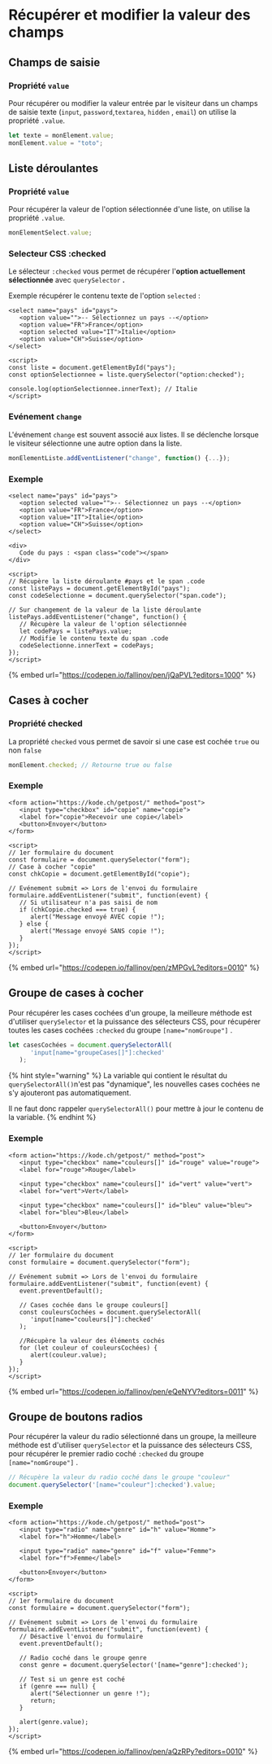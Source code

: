 # Récupérer et modifier la valeur des champs

## Champs de saisie

### Propriété `value`

Pour récupérer ou modifier la valeur entrée par le visiteur dans un champs de saisie texte (`input`,  `password`,`textarea`, `hidden` , `email`) on utilise la propriété `.value`.

```javascript
let texte = monElement.value;
monElement.value = "toto";
```

## Liste déroulantes

### Propriété `value`

Pour récupérer la valeur de l'option sélectionnée d'une liste,  on utilise  la propriété `.value`.

```javascript
monElementSelect.value;
```

### Selecteur CSS :checked

Le sélecteur  `:checked` vous permet de récupérer l'**option actuellement sélectionnée** avec `querySelector` **.**&#x20;

Exemple récupérer le contenu texte de l'option `selected` :&#x20;

```markup
<select name="pays" id="pays">
   <option value="">-- Sélectionnez un pays --</option>
   <option value="FR">France</option>
   <option selected value="IT">Italie</option>
   <option value="CH">Suisse</option>
</select>

<script>
const liste = document.getElementById("pays");
const optionSelectionnee = liste.querySelector("option:checked");

console.log(optionSelectionnee.innerText); // Italie
</script>
```

### Evénement `change`

L'événement `change` est souvent associé aux listes. Il se déclenche lorsque le visiteur sélectionne une autre option dans la liste.

```javascript
monElementListe.addEventListener("change", function() {...});
```

### Exemple

```markup
<select name="pays" id="pays">
   <option selected value="">-- Sélectionnez un pays --</option>
   <option value="FR">France</option>
   <option value="IT">Italie</option>
   <option value="CH">Suisse</option>
</select>

<div>
   Code du pays : <span class="code"></span>
</div>

<script>
// Récupère la liste déroulante #pays et le span .code
const listePays = document.getElementById("pays");
const codeSelectionne = document.querySelector("span.code");

// Sur changement de la valeur de la liste déroulante
listePays.addEventListener("change", function() {
   // Récupère la valeur de l'option sélectionnée
   let codePays = listePays.value;
   // Modifie le contenu texte du span .code
   codeSelectionne.innerText = codePays;
});
</script>
```

{% embed url="https://codepen.io/fallinov/pen/jQaPVL?editors=1000" %}

## Cases à cocher

### Propriété checked

&#x20;La propriété `checked` vous permet de savoir si une case est cochée `true` ou non `false`

```javascript
monElement.checked; // Retourne true ou false
```

### Exemple

```markup
<form action="https://kode.ch/getpost/" method="post">
   <input type="checkbox" id="copie" name="copie">
   <label for="copie">Recevoir une copie</label>
   <button>Envoyer</button>
</form>

<script>
// 1er formulaire du document
const formulaire = document.querySelector("form");
// Case à cocher "copie"
const chkCopie = document.getElementById("copie");

// Evénement submit => Lors de l'envoi du formulaire
formulaire.addEventListener("submit", function(event) {
   // Si utilisateur n'a pas saisi de nom
   if (chkCopie.checked === true) {
      alert("Message envoyé AVEC copie !");
   } else {
      alert("Message envoyé SANS copie !");
   }
});
</script>
```

{% embed url="https://codepen.io/fallinov/pen/zMPGvL?editors=0010" %}

## Groupe de cases à cocher

Pour récupérer les cases cochées d'un groupe, la meilleure méthode est d'utiliser `querySelector` et la puissance des sélecteurs CSS, pour récupérer toutes les cases cochées  `:checked` du groupe `[name="nomGroupe"]` .

```javascript
let casesCochées = document.querySelectorAll(
      'input[name="groupeCases[]"]:checked'
   );
```

{% hint style="warning" %}
La variable qui contient le résultat du `querySelectorAll()`n'est pas "dynamique", les nouvelles cases cochées ne s'y ajouteront pas automatiquement.

Il ne faut donc rappeler `querySelectorAll()` pour mettre à jour le contenu de la variable.
{% endhint %}

### Exemple

```markup
<form action="https://kode.ch/getpost/" method="post">
   <input type="checkbox" name="couleurs[]" id="rouge" value="rouge">
   <label for="rouge">Rouge</label>

   <input type="checkbox" name="couleurs[]" id="vert" value="vert">
   <label for="vert">Vert</label>

   <input type="checkbox" name="couleurs[]" id="bleu" value="bleu">
   <label for="bleu">Bleu</label>

   <button>Envoyer</button>
</form>

<script>
// 1er formulaire du document
const formulaire = document.querySelector("form");

// Evénement submit => Lors de l'envoi du formulaire
formulaire.addEventListener("submit", function(event) {
   event.preventDefault();

   // Cases cochée dans le groupe couleurs[]
   const couleursCochées = document.querySelectorAll(
      'input[name="couleurs[]"]:checked'
   );

   //Récupère la valeur des éléments cochés
   for (let couleur of couleursCochées) {
      alert(couleur.value);
   }
});
</script>
```

{% embed url="https://codepen.io/fallinov/pen/eQeNYV?editors=0011" %}

## Groupe de boutons radios

Pour récupérer la valeur du radio sélectionné dans un groupe, la meilleure méthode est d'utiliser `querySelector` et la puissance des sélecteurs CSS, pour récupérer le premier radio coché  `:checked` du groupe `[name="nomGroupe"]` .

```javascript
// Récupère la valeur du radio coché dans le groupe "couleur"
document.querySelector('[name="couleur"]:checked').value;
```

### Exemple

```markup
<form action="https://kode.ch/getpost/" method="post">
   <input type="radio" name="genre" id="h" value="Homme">
   <label for="h">Homme</label>

   <input type="radio" name="genre" id="f" value="Femme">
   <label for="f">Femme</label>

   <button>Envoyer</button>
</form>

<script>
// 1er formulaire du document
const formulaire = document.querySelector("form");

// Evénement submit => Lors de l'envoi du formulaire
formulaire.addEventListener("submit", function(event) {
   // Désactive l'envoi du formulaire
   event.preventDefault();

   // Radio coché dans le groupe genre
   const genre = document.querySelector('[name="genre"]:checked');

   // Test si un genre est coché
   if (genre === null) {
      alert("Sélectionner un genre !");
      return;
   }

   alert(genre.value);
});
</script>
```

{% embed url="https://codepen.io/fallinov/pen/aQzRPy?editors=0010" %}
